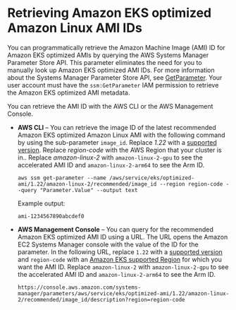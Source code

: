 # Retrieving Amazon EKS optimized Amazon Linux AMI IDs<a name="retrieve-ami-id"></a>

You can programmatically retrieve the Amazon Machine Image \(AMI\) ID for Amazon EKS optimized AMIs by querying the AWS Systems Manager Parameter Store API\. This parameter eliminates the need for you to manually look up Amazon EKS optimized AMI IDs\. For more information about the Systems Manager Parameter Store API, see [GetParameter](https://docs.aws.amazon.com/systems-manager/latest/APIReference/API_GetParameter.html)\. Your user account must have the `ssm:GetParameter` IAM permission to retrieve the Amazon EKS optimized AMI metadata\.

You can retrieve the AMI ID with the AWS CLI or the AWS Management Console\.
+ **AWS CLI** – You can retrieve the image ID of the latest recommended Amazon EKS optimized Amazon Linux AMI with the following command by using the sub\-parameter `image_id`\. Replace *1\.22* with a [supported version](platform-versions.md)\. Replace *region\-code* with the AWS Region that your cluster is in\.\. Replace *amazon\-linux\-2* with `amazon-linux-2-gpu` to see the accelerated AMI ID and `amazon-linux-2-arm64` to see the Arm ID\.

  ```
  aws ssm get-parameter --name /aws/service/eks/optimized-ami/1.22/amazon-linux-2/recommended/image_id --region region-code --query "Parameter.Value" --output text
  ```

  Example output:

  ```
  ami-1234567890abcdef0
  ```
+ **AWS Management Console** – You can query for the recommended Amazon EKS optimized AMI ID using a URL\. The URL opens the Amazon EC2 Systems Manager console with the value of the ID for the parameter\. In the following URL, replace `1.22` with a [supported version](platform-versions.md) and `region-code` with an [Amazon EKS supported Region](https://docs.aws.amazon.com/general/latest/gr/eks.html) for which you want the AMI ID\. Replace `amazon-linux-2` with `amazon-linux-2-gpu` to see the accelerated AMI ID and `amazon-linux-2-arm64` to see the Arm ID\.

  ```
  https://console.aws.amazon.com/systems-manager/parameters/aws/service/eks/optimized-ami/1.22/amazon-linux-2/recommended/image_id/description?region=region-code
  ```
